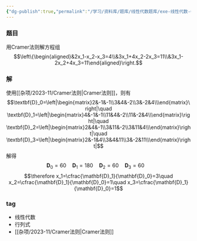 ```yaml
---
{"dg-publish":true,"permalink":"/学习/资料库/题库/线性代数题库/exe-线性代数-00000011/","dgPassFrontmatter":true}
---
```


### 题目
用Cramer法则解方程组
$$\left\{\begin{aligned}&2x_1-x_2-x_3=4\\&3x_1+4x_2-2x_3=11\\&3x_1-2x_2+4x_3=11\end{aligned}\right.$$
### 解
使用[[杂项/2023-11/Cramer法则\|Cramer法则]]，则有
$$\textbf{D}_0=\left|\begin{matrix}2&-1&-1\\3&4&-2\\3&-2&4\\\end{matrix}\right|\quad \textbf{D}_1=\left|\begin{matrix}4&-1&-1\\11&4&-2\\11&-2&4\\\end{matrix}\right|\quad \textbf{D}_2=\left|\begin{matrix}2&4&-1\\3&11&-2\\3&11&4\\\end{matrix}\right|\quad \textbf{D}_3=\left|\begin{matrix}2&-1&4\\3&4&11\\3&-2&11\\\end{matrix}\right|$$
解得
$$\textbf{D}_0=60\quad\textbf{D}_1=180\quad\textbf{D}_2=60\quad\textbf{D}_3=60\quad$$
$$\therefore x_1=\cfrac{\mathbf{D}_1}{\mathbf{D}_0}=3\quad x_2=\cfrac{\mathbf{D}_1}{\mathbf{D}_0}=1\quad x_3=\cfrac{\mathbf{D}_1}{\mathbf{D}_0}=1$$
### tag
- 线性代数
- 行列式
- [[杂项/2023-11/Cramer法则\|Cramer法则]]
